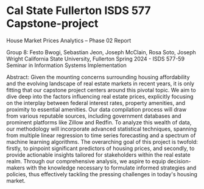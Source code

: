 # Cal State Fullerton ISDS 577 Capstone-project

House Market Prices
Analytics – Phase 02 Report





Group 8: 
Festo Bwogi, Sebastian Jeon, 
Joseph McClain, Rosa Soto, Joseph Wright
California State University, Fullerton
Spring 2024 - ISDS 577-59
Seminar in Information Systems Implementation

Abstract:
Given the mounting concerns surrounding housing affordability and the evolving landscape of real estate markets in recent years, it is only fitting that our capstone project centers around this pivotal topic. We aim to dive deep into the factors influencing real estate prices, explicitly focusing on the interplay between federal interest rates, property amenities, and proximity to essential amenities.
Our data compilation process will draw from various reputable sources, including government databases and prominent platforms like Zillow and Redfin. To analyze this wealth of data, our methodology will incorporate advanced statistical techniques, spanning from multiple linear regression to time series forecasting and a spectrum of machine learning algorithms.
The overarching goal of this project is twofold: firstly, to pinpoint significant predictors of housing prices, and secondly, to provide actionable insights tailored for stakeholders within the real estate realm. Through our comprehensive analysis, we aspire to equip decision-makers with the knowledge necessary to formulate informed strategies and policies, thus effectively tackling the pressing challenges in today's housing market.

